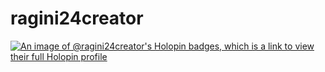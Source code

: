 # ragini24creator
[![An image of @ragini24creator's Holopin badges, which is a link to view their full Holopin profile](https://holopin.me/ragini24creator)](https://holopin.io/@ragini24creator)

